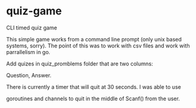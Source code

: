 # quiz-game

CLI timed quiz game

This simple game works from a command line prompt (only unix based systems, sorry). The point of this was to work with csv files and work with parrallelism in go.

Add quizes in quiz_promblems folder that are two columns:

Question, Answer.

There is currently a timer that will quit at 30 seconds. I was able to use

goroutines and channels to quit in the middle of Scanf() from the user.
